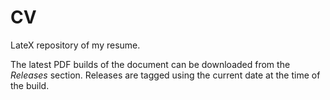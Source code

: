 # CV

LateX repository of my resume.

The latest PDF builds of the document can be downloaded from the _Releases_ section.
Releases are tagged using the current date at the time of the build.
